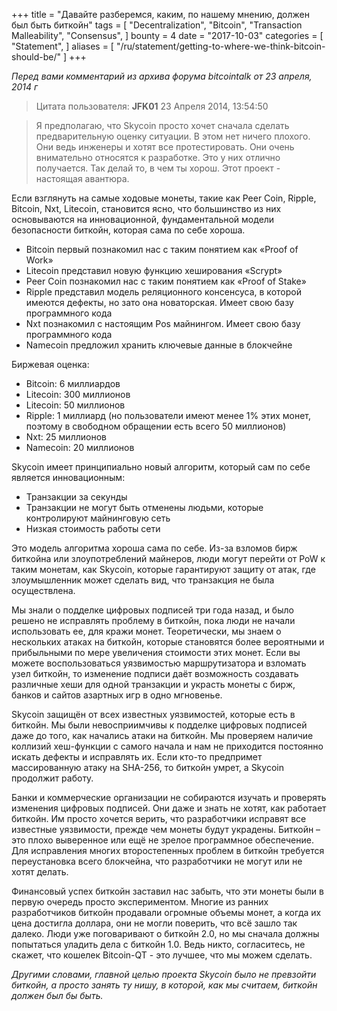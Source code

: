 +++
title = "Давайте разберемся, каким, по нашему мнению, должен был быть биткойн"
tags = [
    "Decentralization",
    "Bitcoin",
    "Transaction Malleability",
    "Consensus",
]
bounty = 4
date = "2017-10-03"
categories = [
    "Statement",
]
aliases = [
	"/ru/statement/getting-to-where-we-think-bitcoin-should-be/"
]
+++

*Перед вами комментарий из архива форума bitcointalk от 23 апреля, 2014 г*

> Цитата пользователя: **JFK01** 23 Апреля 2014, 13:54:50

> Я предполагаю, что Skycoin просто хочет сначала сделать предварительную оценку ситуации. В этом нет ничего плохого. Они ведь инженеры и хотят все протестировать. Они очень внимательно относятся к разработке. Это у них отлично получается. Так делай то, в чем ты хорош. Этот проект - настоящая авантюра.

Если взглянуть на самые ходовые монеты, такие как Peer Coin, Ripple, Bitcoin, Nxt, Litecoin, становится ясно, что большинство из них основываются на инновационной, фундаментальной модели безопасности  биткойн, которая сама по себе хороша.

- Bitcoin первый познакомил нас с таким понятием как «Proof of Work»
- Litecoin представил новую функцию хеширования «Scrypt»
- Peer Coin познакомил нас с таким понятием как «Proof of Stake»
- Ripple представил модель реляционного консенсуса, в которой имеются дефекты, но зато она новаторская.  Имеет свою базу программного кода
- Nxt познакомил с настоящим Pos майнингом. Имеет свою базу программного кода
- Namecoin предложил хранить ключевые данные в блокчейне


Биржевая оценка:

- Bitcoin: 6 миллиардов
- Litecoin: 300 миллионов
- Litecoin: 50 миллионов
- Ripple: 1 миллиард (но пользователи имеют менее 1% этих монет, поэтому в свободном обращении есть всего 50 миллионов)
- Nxt: 25 миллионов
- Namecoin: 20 миллионов

Skycoin имеет принципиально новый алгоритм, который сам по себе является инновационным:

- Транзакции за секунды
- Транзакции не могут быть отменены людьми, которые контролируют майнинговую сеть
- Низкая стоимость работы сети

Это модель алгоритма хороша сама по себе. Из-за взломов бирж биткойна или злоупотреблений майнеров, люди могут перейти от PoW  к таким монетам, как Skycoin, которые гарантируют защиту от атак, где злоумышленник может сделать вид, что транзакция не была осуществлена.

Мы знали о подделке цифровых подписей три года назад, и было решено не исправлять проблему в биткойн, пока люди не начали использовать ее, для кражи монет. Теоретически, мы знаем о нескольких атаках на биткойн,  которые становятся более вероятными и прибыльными по мере увеличения стоимости этих монет. Если вы можете воспользоваться уязвимостью маршрутизатора  и взломать  узел биткойн, то изменение подписи даёт возможность создавать различные хеши для одной транзакции и украсть монеты с бирж, банков и сайтов азартных игр в одно мгновенье.

Skycoin защищён от всех известных уязвимостей, которые есть в биткойн. Мы были невосприимчивы к подделке цифровых подписей даже до того, как начались атаки на биткойн. Мы проверяем наличие коллизий хеш-функции с самого начала и нам не приходится постоянно искать дефекты и исправлять их. Если кто-то предпримет массированную атаку на SHA-256, то биткойн умрет, а Skycoin продолжит работу.

Банки и коммерческие организации не собираются изучать и проверять изменения цифровых подписей. Они даже и знать не хотят, как работает биткойн. Им просто хочется верить, что разработчики исправят все известные уязвимости, прежде чем монеты будут украдены. Биткойн – это плохо выверенное или ещё не зрелое программное обеспечение. Для исправления многих второстепенных проблем в биткойн требуется переустановка всего блокчейна, что разработчики не могут или не хотят делать.

Финансовый успех  биткойн заставил нас забыть, что эти монеты были в первую очередь просто экспериментом. Многие из ранних разработчиков биткойн продавали огромные объемы монет, а когда их цена достигла доллара, они не могли поверить, что всё зашло  так далеко. Люди уже поговаривают о биткойн 2.0, но мы сначала должны попытаться  уладить дела с биткойн 1.0. Ведь никто, согласитесь, не скажет, что кошелек Bitcoin-QT  - это лучшее, что мы можем сделать.


*Другими словами, главной целью проекта Skycoin было не превзойти биткойн, а просто занять ту нишу, в которой, как мы считаем, биткойн должен был бы быть.*
